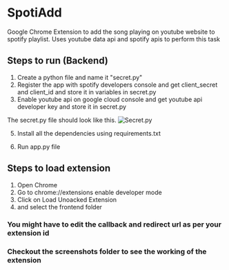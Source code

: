 # SpotiAdd
Google Chrome Extension to add the song playing on youtube website to spotify playlist. Uses youtube data api and spotify apis to perform this task

## Steps to run (Backend)
1. Create a python file and name it "secret.py"
2. Register the app with spotify developers console and get client_secret and client_id and store it in variables in secret.py
3. Enable youtube api on google cloud console and get youtube api developer key and store it in secret.py

The secret.py file should look like this.
![Secret.py](https://user-images.githubusercontent.com/36326161/83817479-7f7dec00-a6e2-11ea-980d-355bdee48051.png)

5. Install all the dependencies using requirements.txt

6. Run app.py file

## Steps to load extension
1. Open Chrome
2. Go to chrome://extensions enable developer mode
3. Click on Load Unoacked Extension
4. and select the frontend folder

### You might have to edit the callback and redirect url as per your extension id
### Checkout the screenshots folder to see the working of the extension
